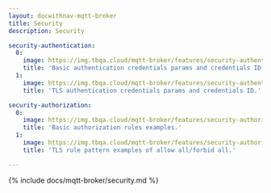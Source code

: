 ```yaml
---
layout: docwithnav-mqtt-broker
title: Security
description: Security

security-authentication:
  0:
    image: https://img.tbqa.cloud/mqtt-broker/features/security-authentication-1.png
    title: 'Basic authentication credentials params and credentials ID.'
  1:
    image: https://img.tbqa.cloud/mqtt-broker/features/security-authentication-2.png
    title: 'TLS authentication credentials params and credentials ID.'  

security-authorization:
  0:
    image: https://img.tbqa.cloud/mqtt-broker/features/security-authorization-1.png
    title: 'Basic authorization rules examples.'
  1:
    image: https://img.tbqa.cloud/mqtt-broker/features/security-authorization-2.png
    title: 'TLS rule pattern examples of allow all/forbid all.'

---
```


{% include docs/mqtt-broker/security.md %}
